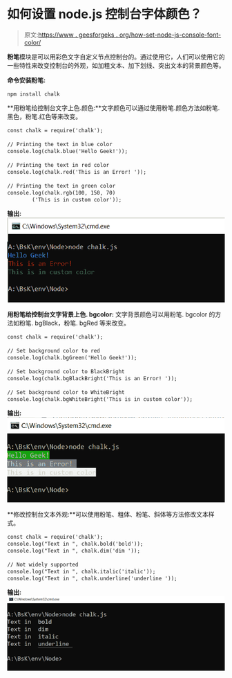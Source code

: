 # 如何设置 node.js 控制台字体颜色？

> 原文:[https://www . geesforgeks . org/how-set-node-js-console-font-color/](https://www.geeksforgeeks.org/how-to-set-node-js-console-font-color/)

**粉笔**模块是可以用彩色文字自定义节点控制台的。通过使用它，人们可以使用它的一些特性来改变控制台的外观，如加粗文本、加下划线、突出文本的背景颜色等。

**命令安装粉笔:**

```
npm install chalk
```

**用粉笔给控制台文字上色.颜色:**文字颜色可以通过使用粉笔.颜色方法如粉笔.黑色，粉笔.红色等来改变。

```
const chalk = require('chalk'); 

// Printing the text in blue color
console.log(chalk.blue('Hello Geek!'));

// Printing the text in red color
console.log(chalk.red('This is an Error! '));

// Printing the text in green color
console.log(chalk.rgb(100, 150, 70)
        ('This is in custom color'));
```

**输出:**
![](img/c2830469028aa2110ead7e191dcce9b3.png)

**用粉笔给控制台文字背景上色. bgcolor:** 文字背景颜色可以用粉笔. bgcolor 的方法如粉笔. bgBlack，粉笔. bgRed 等来改变。

```
const chalk = require('chalk');

// Set background color to red
console.log(chalk.bgGreen('Hello Geek!'));

// Set background color to BlackBright
console.log(chalk.bgBlackBright('This is an Error! '));

// Set background color to WhiteBright
console.log(chalk.bgWhiteBright('This is in custom color'));
```

**输出:**
![](img/9a20e47142b59720bde2d197c6efa0ea.png)

**修改控制台文本外观:**可以使用粉笔、粗体、粉笔、斜体等方法修改文本样式。

```
const chalk = require('chalk'); 
console.log("Text in ", chalk.bold('bold'));
console.log("Text in ", chalk.dim('dim '));

// Not widely supported
console.log("Text in ", chalk.italic('italic'));
console.log("Text in ", chalk.underline('underline '));
```

**输出:**
![](img/53b08cfc69f7a1d40a0849b831e5f26c.png)